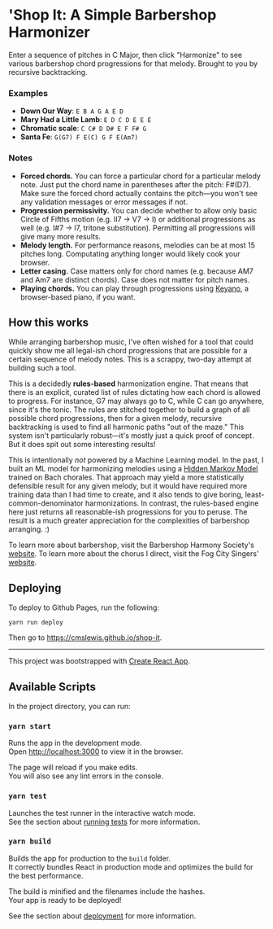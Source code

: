 # 'Shop It: A Simple Barbershop Harmonizer

Enter a sequence of pitches in C Major, then click "Harmonize" to see various barbershop chord progressions for that melody. Brought to you by recursive backtracking.

### Examples

- **Down Our Way**: `E B A G A E D`
- **Mary Had a Little Lamb**: `E D C D E E E`
- **Chromatic scale**: `C C# D D# E F F# G`
- **Santa Fe**: `G(G7) F E(C) G F E(Am7)`

### Notes

- **Forced chords.** You can force a particular chord for a particular melody note. Just put the chord name in parentheses after the pitch: F#(D7). Make sure the forced chord actually contains the pitch—you won't see any validation messages or error messages if not.
- **Progression permissivity.** You can decide whether to allow only basic Circle of Fifths motion (e.g. II7 → V7 → I) or additional progressions as well (e.g. I#7 → I7, tritone substitution). Permitting all progressions will give many more results.
- **Melody length.** For performance reasons, melodies can be at most 15 pitches long. Computating anything longer would likely cook your browser.
- **Letter casing.** Case matters only for chord names (e.g. because AM7 and Am7 are distinct chords). Case does not matter for pitch names.
- **Playing chords.** You can play through progressions using [Keyano](https://cmslewis.github.io/keyano), a browser-based piano, if you want.

## How this works

While arranging barbershop music, I've often wished for a tool that could quickly show me all legal-ish chord progressions that are possible for a certain sequence of melody notes. This is a scrappy, two-day attempt at building such a tool.

This is a decidedly **rules-based** harmonization engine. That means that there is an explicit, curated list of rules dictating how each chord is allowed to progress. For instance, G7 may always go to C, while C can go anywhere, since it's the tonic. The rules are stitched together to build a graph of all possible chord progressions, then for a given melody, recursive backtracking is used to find all harmonic paths "out of the maze." This system isn't particularly robust&mdash;it's mostly just a quick proof of concept. But it does spit out some interesting results!

This is intentionally _not_ powered by a Machine Learning model. In the past, I built an ML model for harmonizing melodies using a [Hidden Markov Model](https://en.wikipedia.org/wiki/Hidden_Markov_model) trained on Bach chorales. That approach may yield a more statistically defensible result for any given melody, but it would have required more training data than I had time to create, and it also tends to give boring, least-common-denominator harmonizations. In contrast, the rules-based engine here just returns all reasonable-ish progressions for you to peruse. The result is a much greater appreciation for the complexities of barbershop arranging. :)

To learn more about barbershop, visit the Barbershop Harmony Society's [website](http://barbershop.org/). To learn more about the chorus I direct, visit the Fog City Singers' [website](https://www.fogcitysingers.com/).

## Deploying

To deploy to Github Pages, run the following:

```
yarn run deploy
```

Then go to https://cmslewis.github.io/shop-it.

---

This project was bootstrapped with [Create React App](https://github.com/facebook/create-react-app).

## Available Scripts

In the project directory, you can run:

### `yarn start`

Runs the app in the development mode.<br />
Open [http://localhost:3000](http://localhost:3000) to view it in the browser.

The page will reload if you make edits.<br />
You will also see any lint errors in the console.

### `yarn test`

Launches the test runner in the interactive watch mode.<br />
See the section about [running tests](https://facebook.github.io/create-react-app/docs/running-tests) for more information.

### `yarn build`

Builds the app for production to the `build` folder.<br />
It correctly bundles React in production mode and optimizes the build for the best performance.

The build is minified and the filenames include the hashes.<br />
Your app is ready to be deployed!

See the section about [deployment](https://facebook.github.io/create-react-app/docs/deployment) for more information.
